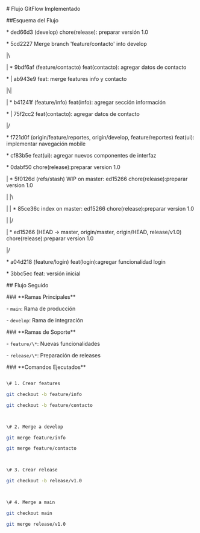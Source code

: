 \# Flujo GitFlow Implementado



\##Esquema del Flujo

\* ded66d3 (develop) chore(release): preparar versión 1.0

\*   5cd2227 Merge branch 'feature/contacto' into develop

|\\

| \* 9bdf6af (feature/contacto) feat(contacto): agregar datos de contacto

\* | ab943e9 feat: merge features info y contacto

|\\|

| \* b41241f (feature/info) feat(info): agregar sección información

\* | 75f2cc2 feat(contacto): agregar datos de contacto

|/

\* f721d0f (origin/feature/reportes, origin/develop, feature/reportes) feat(ui): implementar navegación mobile

\* cf83b5e feat(ui): agregar nuevos componentes de interfaz

\* 0dabf50 chore(release):preparar version 1.0

| \*   5f0126d (refs/stash) WIP on master: ed15266 chore(release):preparar version 1.0

| |\\

| | \* 85ce36c index on master: ed15266 chore(release):preparar version 1.0

| |/

| \* ed15266 (HEAD -> master, origin/master, origin/HEAD, release/v1.0) chore(release):preparar version 1.0

|/

\* a04d218 (feature/login) feat(login):agregar funcionalidad login

\* 3bbc5ec feat: versión inicial





\## Flujo Seguido



\### \*\*Ramas Principales\*\*

\- `main`: Rama de producción

\- `develop`: Rama de integración



\### \*\*Ramas de Soporte\*\*

\- `feature/\*`: Nuevas funcionalidades

\- `release/\*`: Preparación de releases



\### \*\*Comandos Ejecutados\*\*

```bash

\# 1. Crear features

git checkout -b feature/info

git checkout -b feature/contacto



\# 2. Merge a develop

git merge feature/info

git merge feature/contacto



\# 3. Crear release

git checkout -b release/v1.0



\# 4. Merge a main

git checkout main

git merge release/v1.0

